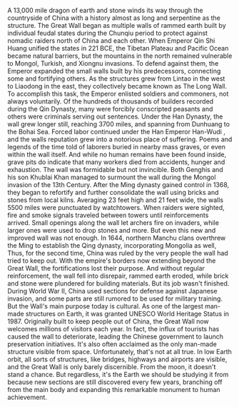 
A 13,000 mile dragon of earth and stone
winds its way through
the countryside of China
with a history almost as long
and serpentine as the structure.
The Great Wall began as multiple walls
of rammed earth
built by individual feudal states
during the Chunqiu period
to protect against nomadic raiders
north of China and each other.
When Emperor Qin Shi Huang
unified the states in 221 BCE,
the Tibetan Plateau and Pacific Ocean
became natural barriers,
but the mountains in the north
remained vulnerable
to Mongol, Turkish, and Xiongnu invasions.
To defend against them,
the Emperor expanded the small walls
built by his predecessors,
connecting some and fortifying others.
As the structures grew
from Lintao in the west
to Liaodong in the east,
they collectively became known
as The Long Wall.
To accomplish this task,
the Emperor enlisted soldiers
and commoners,
not always voluntarily.
Of the hundreds of thousands of builders
recorded during the Qin Dynasty,
many were forcibly conscripted peasants
and others were criminals
serving out sentences.
Under the Han Dynasty,
the wall grew longer still,
reaching 3700 miles,
and spanning from Dunhuang
to the Bohai Sea.
Forced labor continued
under the Han Emperor Han-Wudi ,
and the walls reputation grew
into a notorious place of suffering.
Poems and legends of the time
told of laborers buried
in nearby mass graves,
or even within the wall itself.
And while no human remains
have been found inside,
grave pits do indicate
that many workers died
from accidents, hunger and exhaustion.
The wall was formidable
but not invincible.
Both Genghis and his son Khublai Khan
managed to surmount the wall
during the Mongol invasion
of the 13th Century.
After the Ming dynasty
gained control in 1368,
they began to refortify
and further consolidate the wall
using bricks and stones from local kilns.
Averaging 23 feet high and 21 feet wide,
the walls 5500 miles
were punctuated by watchtowers.
When raiders were sighted,
fire and smoke signals traveled
between towers
until reinforcements arrived.
Small openings along the wall
let archers fire on invaders,
while larger ones were used
to drop stones and more.
But even this new and improved wall
was not enough.
In 1644, northern Manchu clans
overthrew the Ming
to establish the Qing dynasty,
incorporating Mongolia as well,
Thus, for the second time,
China was ruled by the very people
the wall had tried to keep out.
With the empire&#39;s borders
now extending beyond the Great Wall,
the fortifications lost their purpose.
And without regular reinforcement,
the wall fell into disrepair,
rammed earth eroded,
while brick and stone were plundered
for building materials.
But its job wasn&#39;t finished.
During World War II,
China used sections for defense
against Japanese invasion,
and some parts are still rumored
to be used for military training.
But the Wall&#39;s main purpose
today is cultural.
As one of the largest man-made
structures on Earth,
it was granted UNESCO
World Heritage Status in 1987.
Originally built to keep
people out of China,
the Great Wall now welcomes
millions of visitors each year.
In fact, the influx of tourists
has caused the wall to deteriorate,
leading the Chinese government
to launch preservation initiatives.
It&#39;s also often acclaimed as the only
man-made structure visible from space.
Unfortunately, that&#39;s not at all true.
In low Earth orbit,
all sorts of structures,
like bridges, highways
and airports are visible,
and the Great Wall
is only barely discernible.
From the moon, it doesn&#39;t stand a chance.
But regardless, it&#39;s the Earth
we should be studying it from
because new sections
are still discovered every few years,
branching off from the main body
and expanding this remarkable
monument to human achievement.
